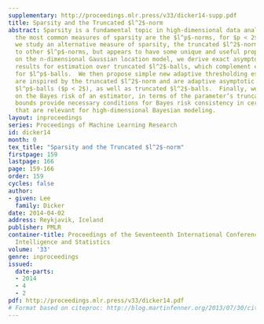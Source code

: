 ```yaml
---
supplementary: http://proceedings.mlr.press/v33/dicker14-supp.pdf
title: Sparsity and the Truncated $l^2$-norm
abstract: Sparsity is a fundamental topic in high-dimensional data analysis.  Perhaps
  the most common measures of sparsity are the $l^p$-norms, for $p < 2$.  In this paper,
  we study an alternative measure of sparsity, the truncated $l^2$-norm, which is related
  to other $l^p$-norms, but appears to have some unique and useful properties.  Focusing
  on the n-dimensional Gaussian location model, we derive exact asymptotic minimax
  results for estimation over truncated $l^2$-balls, which complement existing results
  for $l^p$-balls.  We then propose simple new adaptive thresholding estimators that
  are inspired by the truncated $l^2$-norm and are adaptive asymptotic minimax over
  $l^p$-balls ($p < 2$), as well as truncated $l^2$-balls.  Finally, we derive lower bounds
  on the Bayes risk of an estimator, in terms of the parameter’s truncated $l^2$-norm.  These
  bounds provide necessary conditions for Bayes risk consistency in certain problems
  that are relevant for high-dimensional Bayesian modeling.
layout: inproceedings
series: Proceedings of Machine Learning Research
id: dicker14
month: 0
tex_title: "Sparsity and the Truncated $l^2$-norm"
firstpage: 159
lastpage: 166
page: 159-166
order: 159
cycles: false
author:
- given: Lee
  family: Dicker
date: 2014-04-02
address: Reykjavik, Iceland
publisher: PMLR
container-title: Proceedings of the Seventeenth International Conference on Artificial
  Intelligence and Statistics
volume: '33'
genre: inproceedings
issued:
  date-parts:
  - 2014
  - 4
  - 2
pdf: http://proceedings.mlr.press/v33/dicker14.pdf
# Format based on citeproc: http://blog.martinfenner.org/2013/07/30/citeproc-yaml-for-bibliographies/
---
```

